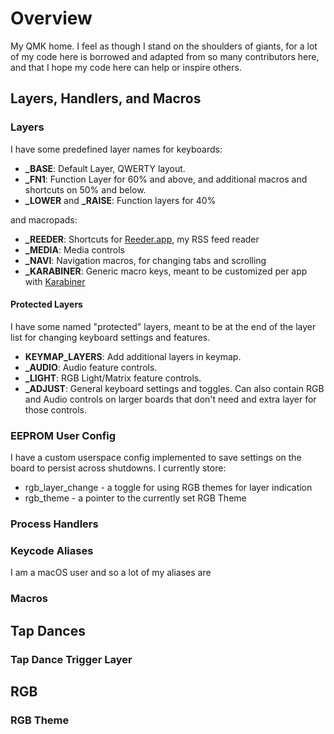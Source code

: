 # Overview

My QMK home. I feel as though I stand on the shoulders of giants, for a lot of my code here is borrowed and adapted from so many contributors here, and that I hope my code here can help or inspire others.

## Layers, Handlers, and Macros
### Layers

I have some predefined layer names for keyboards:
* **_BASE**: Default Layer, QWERTY layout.
* **_FN1**: Function Layer for 60% and above, and additional macros and shortcuts on 50% and below. 
* **_LOWER** and **_RAISE**: Function layers for 40%

and macropads:
* **_REEDER**: Shortcuts for [Reeder.app](https://reederapp.com/), my RSS feed reader
* **_MEDIA**: Media controls
* **_NAVI**: Navigation macros, for changing tabs and scrolling
* **_KARABINER**: Generic macro keys, meant to be customized per app with [Karabiner](https://pqrs.org/osx/karabiner/)

#### Protected Layers
I have some named "protected" layers, meant to be at the end of the layer list for changing keyboard settings and features.

* **KEYMAP_LAYERS**: Add additional layers in keymap.
* **_AUDIO**: Audio feature controls.
* **_LIGHT**: RGB Light/Matrix feature controls.
* **_ADJUST**: General keyboard settings and toggles. Can also contain RGB and Audio controls on larger boards that don't need and extra layer for those controls.

### EEPROM User Config

I have a custom userspace config implemented to save settings on the board to persist across shutdowns. I currently store:

* rgb_layer_change - a toggle for using RGB themes for layer indication
* rgb_theme - a pointer to the currently set RGB Theme

### Process Handlers

### Keycode Aliases

I am a macOS user and so a lot of my aliases are 

### Macros


## Tap Dances

### Tap Dance Trigger Layer

## RGB
### RGB Theme

